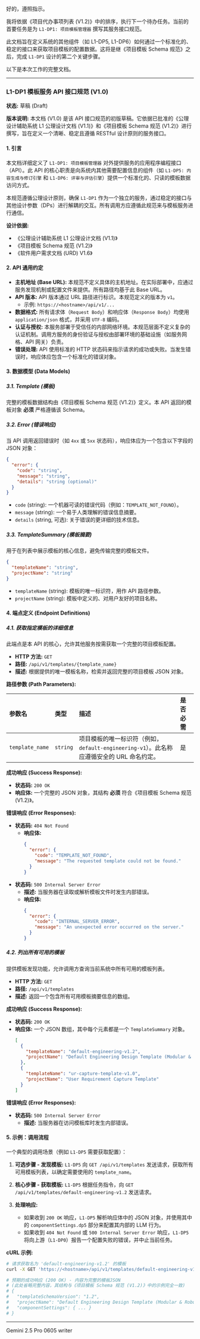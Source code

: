 好的，遵照指示。

我将依据《项目代办事项列表 (V1.2)》中的排序，执行下一个待办任务。当前的首要任务是为 `L1-DP1: 项目模板管理器` 撰写其服务接口规范。

此文档旨在定义系统的其他组件（如 L1-DP5, L1-DP6）如何通过一个标准化的、稳定的接口来获取项目模板的配置数据。这将是继《项目模板 Schema 规范》之后，完成 `L1-DP1` 设计的第二个关键步骤。

以下是本次工作的完整文档。

---

### **L1-DP1 模板服务 API 接口规范 (V1.0)**

**状态:** 草稿 (Draft)

**版本说明:** 本文档 (V1.0) 是该 API 接口规范的初版草稿。它依据已批准的《公理设计辅助系统 L1 公理设计文档 (V1.1)》和《项目模板 Schema 规范 (V1.2)》进行撰写，旨在定义一个清晰、稳定且遵循 RESTful 设计原则的服务接口。

#### **1. 引言**

本文档详细定义了 `L1-DP1: 项目模板管理器` 对外提供服务的应用程序编程接口（API）。此 API 的核心职责是向系统内其他需要配置信息的组件（如 `L1-DP5: 内容生成与修订引擎` 和 `L1-DP6: 评审与评估引擎`）提供一个标准化的、只读的模板数据访问方式。

本规范遵循公理设计原则，确保 `L1-DP1` 作为一个独立的服务，通过稳定的接口与其他设计参数（DPs）进行解耦的交互。所有调用方应遵循此规范来与模板服务进行通信。

**设计依据:**
*   《公理设计辅助系统 L1 公理设计文档 (V1.1)》
*   《项目模板 Schema 规范 (V1.2)》
*   《软件用户需求文档 (URD) V1.6》

#### **2. API 通用约定**

*   **主机地址 (Base URL):** 本规范不定义具体的主机地址。在实际部署中，应通过服务发现机制或配置文件来提供。所有路径均基于此 Base URL。
*   **API 版本:** API 版本通过 URL 路径进行标识。本规范定义的版本为 `v1`。
    *   示例: `https://<hostname>/api/v1/...`
*   **数据格式:** 所有请求体（`Request Body`）和响应体（`Response Body`）均使用 `application/json` 格式，并采用 `UTF-8` 编码。
*   **认证与授权:** 本服务部署于受信任的内部网络环境。本规范层面不定义复杂的认证机制。调用方服务的身份验证与授权由部署环境的基础设施（如服务网格、API 网关）负责。
*   **错误处理:** API 使用标准的 HTTP 状态码来指示请求的成功或失败。当发生错误时，响应体应包含一个标准化的错误对象。

#### **3. 数据模型 (Data Models)**

##### **3.1. Template (模板)**

完整的模板数据结构由《项目模板 Schema 规范 (V1.2)》定义。本 API 返回的模板对象 **必须** 严格遵循该 Schema。

##### **3.2. Error (错误响应)**

当 API 调用返回错误时（如 `4xx` 或 `5xx` 状态码），响应体应为一个包含以下字段的 JSON 对象：

```json
{
  "error": {
    "code": "string",
    "message": "string",
    "details": "string (optional)"
  }
}
```

*   `code` (string): 一个机器可读的错误代码（例如：`TEMPLATE_NOT_FOUND`）。
*   `message` (string): 一个易于人类理解的错误信息摘要。
*   `details` (string, 可选): 关于错误的更详细的技术信息。

##### **3.3. TemplateSummary (模板摘要)**

用于在列表中展示模板的核心信息，避免传输完整的模板文件。

```json
{
  "templateName": "string",
  "projectName": "string"
}
```

*   `templateName` (string): 模板的唯一标识符，用作 API 路径参数。
*   `projectName` (string): 模板中定义的、对用户友好的项目名称。

#### **4. 端点定义 (Endpoint Definitions)**

##### **4.1. 获取指定模板的详细信息**

此端点是本 API 的核心，允许其他服务按需获取一个完整的项目模板配置。

*   **HTTP 方法:** `GET`
*   **路径:** `/api/v1/templates/{template_name}`
*   **描述:** 根据提供的唯一模板名称，检索并返回完整的项目模板 JSON 对象。

**路径参数 (Path Parameters):**

| 参数名 | 类型 | 描述 | 是否必需 |
| :--- | :--- | :--- | :--- |
| `template_name` | `string` | 项目模板的唯一标识符（例如，`default-engineering-v1`）。此名称应遵循安全的 URL 命名约定。 | 是 |

**成功响应 (Success Response):**

*   **状态码:** `200 OK`
*   **响应体:** 一个完整的 JSON 对象，其结构 **必须** 符合《项目模板 Schema 规范 (V1.2)》。

**错误响应 (Error Responses):**

*   **状态码:** `404 Not Found`
    *   **响应体:**
        ```json
        {
          "error": {
            "code": "TEMPLATE_NOT_FOUND",
            "message": "The requested template could not be found."
          }
        }
        ```
*   **状态码:** `500 Internal Server Error`
    *   **描述:** 当服务器在读取或解析模板文件时发生内部错误。
    *   **响应体:**
        ```json
        {
          "error": {
            "code": "INTERNAL_SERVER_ERROR",
            "message": "An unexpected error occurred on the server."
          }
        }
        ```

##### **4.2. 列出所有可用的模板**

提供模板发现功能，允许调用方查询当前系统中所有可用的模板列表。

*   **HTTP 方法:** `GET`
*   **路径:** `/api/v1/templates`
*   **描述:** 返回一个包含所有可用模板摘要信息的数组。

**成功响应 (Success Response):**

*   **状态码:** `200 OK`
*   **响应体:** 一个 JSON 数组，其中每个元素都是一个 `TemplateSummary` 对象。
    ```json
    [
      {
        "templateName": "default-engineering-v1.2",
        "projectName": "Default Engineering Design Template (Modular & Robust)"
      },
      {
        "templateName": "ur-capture-template-v1.0",
        "projectName": "User Requirement Capture Template"
      }
    ]
    ```

**错误响应 (Error Responses):**

*   **状态码:** `500 Internal Server Error`
    *   **描述:** 当服务器在访问模板库时发生内部错误。

#### **5. 示例：调用流程**

一个典型的调用场景（例如 `L1-DP5` 需要获取配置）：

1.  **可选步骤 - 发现模板:** `L1-DP5` 向 `GET /api/v1/templates` 发送请求，获取所有可用模板列表，以确定需要使用的 `template_name`。

2.  **核心步骤 - 获取模板:** `L1-DP5` 根据任务指令，向 `GET /api/v1/templates/default-engineering-v1.2` 发送请求。

3.  **处理响应:**
    *   如果收到 `200 OK` 响应，`L1-DP5` 解析响应体中的 JSON 对象，并使用其中的 `componentSettings.dp5` 部分来配置其内部的 LLM 行为。
    *   如果收到 `404 Not Found` 或 `500 Internal Server Error` 响应，`L1-DP5` 将向上游（`L1-DP0`）报告一个配置失败的错误，并中止当前任务。

**cURL 示例:**

```bash
# 请求获取名为 'default-engineering-v1.2' 的模板
curl -X GET 'https://<hostname>/api/v1/templates/default-engineering-v1.2'

# 预期的成功响应 (200 OK) - 内容为完整的模板JSON
# (此处省略完整内容，其结构与《项目模板 Schema 规范 (V1.2)》中的示例完全一致)
# {
#   "templateSchemaVersion": "1.2",
#   "projectName": "Default Engineering Design Template (Modular & Robust)",
#   "componentSettings": { ... }
# }
```

---
Gemini 2.5 Pro 0605 writer
